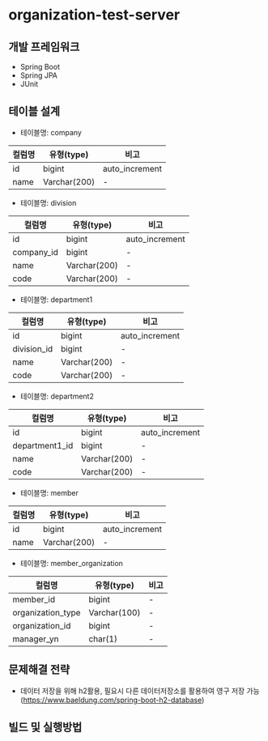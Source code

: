 # organization-test-server
## 개발 프레임워크
* Spring Boot
* Spring JPA
* JUnit

## 테이블 설계
* 테이블명: company

|컬럼명|유형(type)|비고|
|------|---|---|
|id |bigint |auto_increment|
|name|Varchar(200)|-|

* 테이블명: division

|컬럼명|유형(type)|비고|
|------|---|---|
|id |bigint |auto_increment|
|company_id |bigint | - |
|name|Varchar(200)|-|
|code|Varchar(200)|-|

* 테이블명: department1

|컬럼명|유형(type)|비고|
|------|---|---|
|id |bigint |auto_increment|
|division_id |bigint | - |
|name|Varchar(200)|-|
|code|Varchar(200)|-|

* 테이블명: department2

|컬럼명|유형(type)|비고|
|------|---|---|
|id |bigint |auto_increment|
|department1_id |bigint | - |
|name|Varchar(200)|-|
|code|Varchar(200)|-|

* 테이블명: member

|컬럼명|유형(type)|비고|
|------|---|---|
|id |bigint |auto_increment|
|name|Varchar(200)|-|

* 테이블명: member_organization

|컬럼명|유형(type)|비고|
|------|---|---|
|member_id |bigint |-|
|organization_type|Varchar(100)|-|
|organization_id|bigint|-|
|manager_yn|char(1)|-|

## 문제해결 전략
* 데이터 저장을 위해 h2활용, 필요시 다른 데이터저장소를 활용하여 영구 저장 가능 (https://www.baeldung.com/spring-boot-h2-database)

## 빌드 및 실행방법